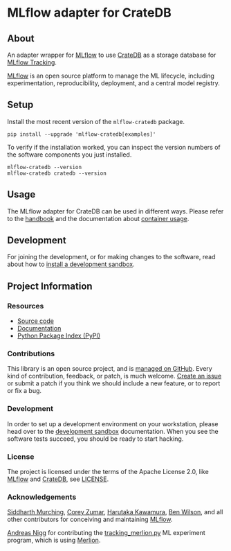 # MLflow adapter for CrateDB


## About

An adapter wrapper for [MLflow] to use [CrateDB] as a storage database
for [MLflow Tracking].

[MLflow] is an open source platform to manage the ML lifecycle, including
experimentation, reproducibility, deployment, and a central model registry.

## Setup

Install the most recent version of the `mlflow-cratedb` package.
```shell
pip install --upgrade 'mlflow-cratedb[examples]'
```

To verify if the installation worked, you can inspect the version numbers
of the software components you just installed.
```shell
mlflow-cratedb --version
mlflow-cratedb cratedb --version
```


## Usage

The MLflow adapter for CrateDB can be used in different ways. Please refer
to the [handbook](./docs/handbook.md) and the documentation about
[container usage](./docs/container.md).


## Development

For joining the development, or for making changes to the software, read about
how to [install a development sandbox](./docs/development.md).


## Project Information

### Resources
- [Source code](https://github.com/crate-workbench/mlflow-cratedb)
- [Documentation](https://github.com/crate-workbench/mlflow-cratedb/tree/main/docs)
- [Python Package Index (PyPI)](https://pypi.org/project/mlflow-cratedb/)

### Contributions

This library is an open source project, and is [managed on GitHub].
Every kind of contribution, feedback, or patch, is much welcome. [Create an
issue] or submit a patch if you think we should include a new feature, or to
report or fix a bug.

### Development
In order to set up a development environment on your workstation, please head
over to the [development sandbox] documentation. When you see the software
tests succeed, you should be ready to start hacking.

### License
The project is licensed under the terms of the Apache License 2.0, like [MLflow]
and [CrateDB], see [LICENSE].

### Acknowledgements

[Siddharth Murching], [Corey Zumar], [Harutaka Kawamura], [Ben Wilson], and
all other contributors for conceiving and maintaining [MLflow].

[Andreas Nigg] for contributing the [tracking_merlion.py](./examples/tracking_merlion.py)
ML experiment program, which is using [Merlion].


[Andreas Nigg]: https://github.com/andnig
[Ben Wilson]: https://github.com/BenWilson2
[Corey Zumar]: https://github.com/dbczumar
[CrateDB]: https://github.com/crate/crate
[CrateDB Cloud]: https://console.cratedb.cloud/
[Create an issue]: https://github.com/crate-workbench/mlflow-cratedb/issues
[development sandbox]: https://github.com/crate-workbench/mlflow-cratedb/blob/main/docs/development.md
[Harutaka Kawamura]: https://github.com/harupy
[LICENSE]: https://github.com/crate-workbench/mlflow-cratedb/blob/main/LICENSE
[managed on GitHub]: https://github.com/crate-workbench/mlflow-cratedb
[Merlion]: https://github.com/salesforce/Merlion
[MLflow]: https://mlflow.org/
[MLflow Tracking]: https://mlflow.org/docs/latest/tracking.html
[Siddharth Murching]: https://github.com/smurching

